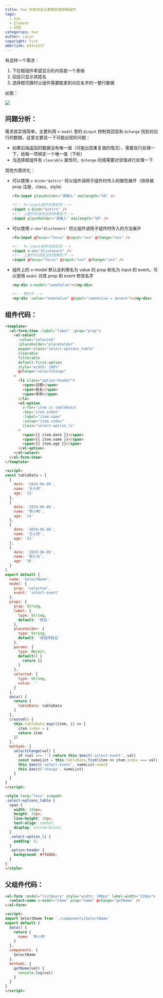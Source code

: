 ```yaml
---
title: Vue 封装自定义表格的选择框组件
tags:
  - Vue
  - Element
  - 封装
categories: Vue
author: LiLyn
copyright: ture
abbrlink: 643ce53f
---
```


有这样一个需求：

1. 下拉框组件希望显示的内容是一个表格
2. 回显只显示其姓名
3. 选择框切换时父组件需要能拿到对应名字的一整行数据

<!--more-->

如图：

![](https://gitee.com/lilyn/pic/raw/master/js-img/%E8%87%AA%E5%AE%9A%E4%B9%89%E8%A1%A8%E6%A0%BC%E7%9A%84%E9%80%89%E6%8B%A9%E6%A1%86.gif)

## 问题分析：

需求其实很简单，主要利用 `v-model` 里的 `@input` 控制其回显和 `@change` 找到对应行的数据，这里主要说一下可能出现的问题：

- 如果后端返回的数据没有唯一值（可能出现重复值的情况），需要自行处理一下，给每一项绑定一个唯一值（下标）
- 当选择框组件有 `clearable` 属性时，`@change` 的值需要对空值进行处理一下

其他方面优化：

- 可以使用 `v-bind="$attrs"` 将父组件调用子组件时传入的属性展开（排除被 prop 注册、class、style）

  ```html
  <fu-input placeholder="请输入" maxlength="50" />
  
  <!-- fu-input组件内部实现 -->
  <input v-bind="$attrs" />
  <!-- 上面代码渲染出的效果如下-->
  <input placeholder="请输入" maxlength="50" />
  ```

- 可以使用 `v-on="$listeners"` 将父组件调用子组件时传入的方法展开

  ```html
  <fu-input @focus="focus" @input="xxx" @change="xxx" />
  
  <!-- fu-input组件内部实现 -->
  <input v-on="$listeners" />
  <!-- 上面代码渲染出的效果如下-->
  <input @focus="focus" @input="xxx" @change="xxx" />
  ```

- 组件上的 v-model 默认会利用名为 value 的 prop 和名为 input 的 event。可以使用 `model` 对其 prop 和 event 修改名字

  ```html
  <my-div v-model="someValue"></my-div>
  
  <!-- 等价于 -->
  <my-div :value="someValue" @input="someValue = $event"></my-div>
  ```

## 组件代码：

```html
<template>
  <el-form-item :label="label" :prop="prop">
    <el-select
      :value="selected"
      :placeholder="placeholder"
      popper-class="select-options_table"
      clearable
      filterable
      default-first-option
      style="width: 100%"
      @change="selectChange"
    >
      <li class="option-header">
        <span>日期</span>
        <span>姓名</span>
        <span>年龄</span>
      </li>
      <el-option
        v-for="item in tableData"
        :key="item.index"
        :label="item.name"
        :value="item.index"
        class="select-option_li"
      >
        <span>{{ item.date }}</span>
        <span>{{ item.name }}</span>
        <span>{{ item.age }}</span>
      </el-option>
    </el-select>
  </el-form-item>
</template>

<script>
const tableData = [
  {
    date: '2019-06-06',
    name: '王小虎',
    age: '23'
  },
  {
    date: '2019-06-06',
    name: '李小鸭',
    age: '14'
  },
  {
    date: '2019-06-06',
    name: '王小虎',
    age: '23'
  },
  {
    date: '2019-06-06',
    name: '张小马',
    age: '18'
  }
]
export default {
  name: 'SelectName',
  model: {
    prop: 'selected',
    event: 'select-event'
  },
  props: {
    prop: String,
    label: {
      type: String,
      default: '姓名'
    },
    placeholder: {
      type: String,
      default: '请选择姓名'
    },
    params: {
      type: Object,
      default() {
        return {}
      }
    },
    selected: {
      type: String,
      value: ''
    }
  },
  data() {
    return {
      tableData: tableData
    }
  },
  created() {
    this.tableData.map((item, i) => {
      item.index = i
      return item
    })
  },
  methods: {
    selectChange(val) {
      if (val === '') return this.$emit('select-event', val)
      const nameList = this.tableData.find(item => item.index === val)
      this.$emit('select-event', nameList.name)
      this.$emit('change', nameList)
    }
  }
}
</script>

<style lang="less" scoped>
.select-options_table {
  span {
    width: 100px;
    height: 30px;
    line-height: 30px;
    text-align: center;
    display: inline-block;
  }
  .select-option_li {
    padding: 0;
  }
  .option-header {
    background: #ffddbb;
  }
}
</style>
```

## 父组件代码：

```html
<el-form :model="listQuery" style="width: 300px" label-width="110px">
  <select-name v-model="name" prop="name" @change="getName" />
</el-form>

<script>
import SelectName from './components/SelectName'
export default {
  data() {
    return {
      name: '李小鸭'
    }
  },
  components: {
    SelectName
  },
  methods: {
    getName(val) {
      console.log(val)
    }
  }
}
</script>
```

